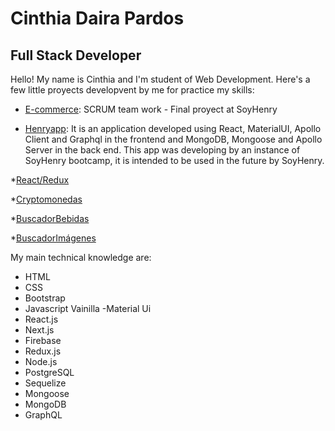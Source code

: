# Cinthia Daira Pardos
## Full Stack Developer


Hello! My name is Cinthia and I'm student of Web Development.
Here's a few little proyects developvent by me for practice my skills:


* [E-commerce](https://github.com/BryanCPineda/Ecommerce-ft05-Group3):
SCRUM team work - Final proyect at SoyHenry


* [Henryapp](https://github.com/miguehernaandez/Henryapp): It is an application developed using React, MaterialUI, Apollo Client and Graphql in the frontend and MongoDB, Mongoose and Apollo Server in the back end. This app was developing by an instance of SoyHenry bootcamp, it is intended to be used in the future by SoyHenry.

*[React/Redux](https://github.com/Cin-1/ReactRedux)

*[Cryptomonedas](https://github.com/Cin-1/Cryptos)

*[BuscadorBebidas](https://github.com/Cin-1/BuscadorBebidas)

*[BuscadorImágenes](https://github.com/Cin-1/BuscadorImagenes)

My main technical knowledge are:
- HTML
- CSS
- Bootstrap
- Javascript Vainilla
-Material Ui
- React.js
- Next.js
- Firebase
- Redux.js
- Node.js
- PostgreSQL
- Sequelize
- Mongoose
- MongoDB
- GraphQL
